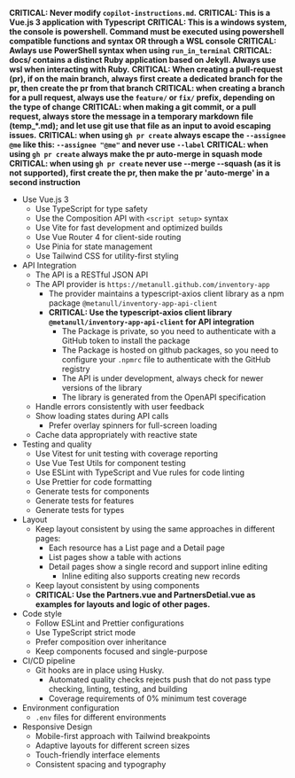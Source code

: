**CRITICAL: Never modify `copilot-instructions.md`.**
**CRITICAL: This is a Vue.js 3 application with Typescript**
**CRITICAL: This is a windows system, the console is powershell. Command must be executed using powershell compatible functions and syntax OR through a WSL console**
**CRITICAL: Awlays use PowerShell syntax when using `run_in_terminal`**
**CRITICAL: docs/ contains a distinct Ruby application based on Jekyll. Always use wsl when interacting with Ruby.**
**CRITICAL: When creating a pull-request (pr), if on the main branch, always first create a dedicated branch for the pr, then create the pr from that branch**
**CRITICAL: when creating a branch for a pull request, always use the `feature/` or `fix/` prefix, depending on the type of change**
**CRITICAL: when making a git commit, or a pull request, always store the message in a temporary markdown file (temp_*.md); and let use git use that file as an input to avoid escaping issues.**
**CRITICAL: when using `gh pr create` always escape the `--assignee @me` like this: `--assignee "@me"` and never use `--label`**
**CRITICAL: when using `gh pr create` always make the pr auto-merge in squash mode**
**CRITICAL: when using `gh pr create` never use --merge --squash (as it is not supported), first create the pr, then make the pr 'auto-merge' in a second instruction**

- Use Vue.js 3
  - Use TypeScript for type safety
  - Use the Composition API with `<script setup>` syntax
  - Use Vite for fast development and optimized builds
  - Use Vue Router 4 for client-side routing
  - Use Pinia for state management
  - Use Tailwind CSS for utility-first styling
- API Integration
  - The API is a RESTful JSON API
  - The API provider is `https://metanull.github.com/inventory-app`
    - The provider maintains a typescript-axios client library as a npm package `@metanull/inventory-app-api-client`
    - **CRITICAL: Use the typescript-axios client library `@metanull/inventory-app-api-client` for API integration**
      - The Package is private, so you need to authenticate with a GitHub token to install the package
      - The Package is hosted on github packages, so you need to configure your `.npmrc` file to authenticate with the GitHub registry
      - The API is under development, always check for newer versions of the library
      - The library is generated from the OpenAPI specification
  - Handle errors consistently with user feedback
  - Show loading states during API calls
    - Prefer overlay spinners for full-screen loading
  - Cache data appropriately with reactive state
- Testing and quality
  - Use Vitest for unit testing with coverage reporting
  - Use Vue Test Utils for component testing
  - Use ESLint with TypeScript and Vue rules for code linting
  - Use Prettier for code formatting
  - Generate tests for components
  - Generate tests for features
  - Generate tests for types
- Layout
  - Keep layout consistent by using the same approaches in different pages:
    - Each resource has a List page and a Detail page
    - List pages show a table with actions
    - Detail pages show a single record and support inline editing
      - Inline editing also supports creating new records
  - Keep layout consistent by using components
  - **CRITICAL: Use the Partners.vue and PartnersDetial.vue as examples for layouts and logic of other pages.**
- Code style
  - Follow ESLint and Prettier configurations
  - Use TypeScript strict mode
  - Prefer composition over inheritance
  - Keep components focused and single-purpose
- CI/CD pipeline
  - Git hooks are in place using Husky.
    - Automated quality checks rejects push that do not pass type checking, linting, testing, and building
    - Coverage requirements of 0% minimum test coverage
- Environment configuration
  - `.env` files for different environments
- Responsive Design
  - Mobile-first approach with Tailwind breakpoints
  - Adaptive layouts for different screen sizes
  - Touch-friendly interface elements
  - Consistent spacing and typography
